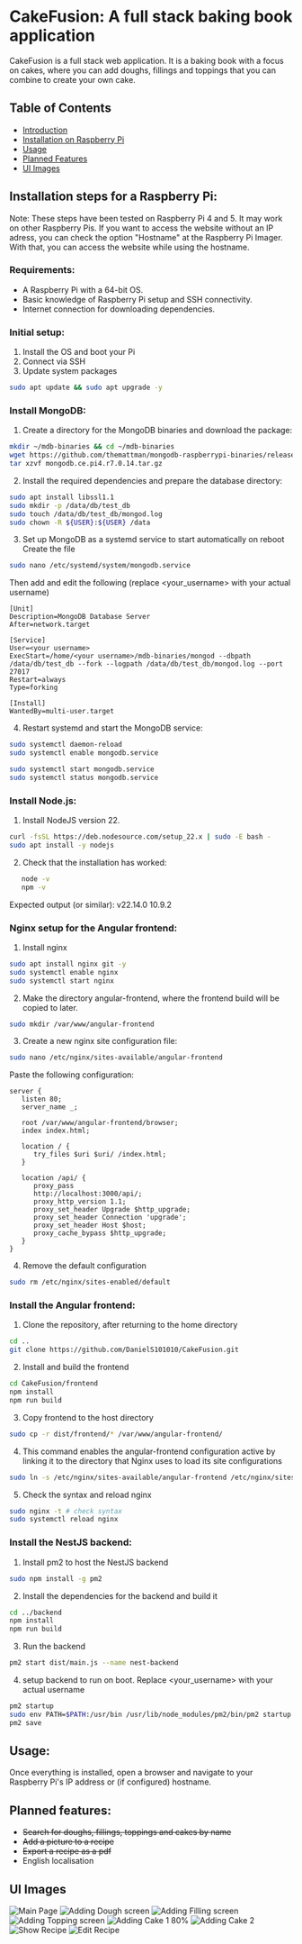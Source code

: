 # CakeFusion: A full stack baking book application 
CakeFusion is a full stack web application. It is a baking book with a focus on cakes, where you can add doughs,
fillings and toppings that you can combine to create your own cake.

## Table of Contents
- [Introduction](#introduction)
- [Installation on Raspberry Pi](#Installation-steps-for-a-Raspberry-Pi)
- [Usage](#usage)
- [Planned Features](#planned-features)
- [UI Images](#UI-Images)

## Installation steps for a Raspberry Pi:
Note: These steps have been tested on Raspberry Pi 4 and 5. It may work on other Raspberry Pis.
If you want to access the website without an IP adress, you can check the option "Hostname" at the Raspberry Pi Imager. With that, you can access the website while using the hostname.

### Requirements:
- A Raspberry Pi with a 64-bit OS.
- Basic knowledge of Raspberry Pi setup and SSH connectivity.
- Internet connection for downloading dependencies.


### Initial setup:
1. Install the OS and boot your Pi
2. Connect via SSH
3. Update system packages 
```bash
sudo apt update && sudo apt upgrade -y 
```

### Install MongoDB:
1. Create a directory for the MongoDB binaries and download the package:
```bash
mkdir ~/mdb-binaries && cd ~/mdb-binaries
wget https://github.com/themattman/mongodb-raspberrypi-binaries/releases/download/r7.0.14-rpi-unofficial/mongodb.ce.pi4.r7.0.14.tar.gz
tar xzvf mongodb.ce.pi4.r7.0.14.tar.gz 
```

2. Install the required dependencies and prepare the database directory:
```bash
sudo apt install libssl1.1
sudo mkdir -p /data/db/test_db
sudo touch /data/db/test_db/mongod.log
sudo chown -R ${USER}:${USER} /data
```

3. Set up MongoDB as a systemd service to start automatically on reboot
Create the file
```bash
sudo nano /etc/systemd/system/mongodb.service
```
Then add and edit the following (replace <your_username> with your actual username)
```
[Unit]
Description=MongoDB Database Server
After=network.target

[Service]
User=<your username>
ExecStart=/home/<your username>/mdb-binaries/mongod --dbpath /data/db/test_db --fork --logpath /data/db/test_db/mongod.log --port 27017
Restart=always
Type=forking

[Install]
WantedBy=multi-user.target
```
4. Restart systemd and start the MongoDB service:
```bash
sudo systemctl daemon-reload
sudo systemctl enable mongodb.service

sudo systemctl start mongodb.service
sudo systemctl status mongodb.service
```

### Install Node.js:
1. Install NodeJS version 22.
```bash
curl -fsSL https://deb.nodesource.com/setup_22.x | sudo -E bash -
sudo apt install -y nodejs
```

2. Check that the installation has worked:
```bash
   node -v
   npm -v
```
Expected output (or similar):
   v22.14.0
   10.9.2

### Nginx setup for the Angular frontend:
1. Install nginx
```bash
sudo apt install nginx git -y
sudo systemctl enable nginx
sudo systemctl start nginx
```

2. Make the directory angular-frontend, where the frontend build will be copied to later.
```bash
sudo mkdir /var/www/angular-frontend
```

3. Create a new nginx site configuration file:
```bash
sudo nano /etc/nginx/sites-available/angular-frontend
```
Paste the following configuration:
```
server {
   listen 80;
   server_name _;

   root /var/www/angular-frontend/browser;
   index index.html;

   location / {
      try_files $uri $uri/ /index.html;
   }

   location /api/ {
      proxy_pass
      http://localhost:3000/api/;
      proxy_http_version 1.1;
      proxy_set_header Upgrade $http_upgrade;
      proxy_set_header Connection 'upgrade';
      proxy_set_header Host $host;
      proxy_cache_bypass $http_upgrade;
   }
}
```

4. Remove the default configuration 
```bash
sudo rm /etc/nginx/sites-enabled/default
```

### Install the Angular frontend:
1. Clone the repository, after returning to the home directory
```bash
cd ..
git clone https://github.com/DanielS101010/CakeFusion.git
```

2. Install and build the frontend
```bash
cd CakeFusion/frontend
npm install
npm run build
```

3. Copy frontend to the host directory
```bash
sudo cp -r dist/frontend/* /var/www/angular-frontend/
```

4. This command enables the angular-frontend configuration active by linking it to the directory that Nginx uses to 
load its site configurations
```bash
sudo ln -s /etc/nginx/sites-available/angular-frontend /etc/nginx/sites-enabled/
```
5. Check the syntax and reload nginx
```bash
sudo nginx -t # check syntax
sudo systemctl reload nginx
```

### Install the NestJS backend:
1. Install pm2 to host the NestJS backend
```bash
sudo npm install -g pm2
```

2. Install the dependencies for the backend and build it
```bash
cd ../backend
npm install
npm run build
```

3. Run the backend
```bash
pm2 start dist/main.js --name nest-backend
```

4. setup backend to run on boot. Replace <your_username> with your actual username
```bash
pm2 startup
sudo env PATH=$PATH:/usr/bin /usr/lib/node_modules/pm2/bin/pm2 startup systemd -u <your_username> --hp /home/<your_username>
pm2 save
```

## Usage:
Once everything is installed, open a browser and navigate to your Raspberry Pi's IP address or (if configured) hostname.

## Planned features:
- ~~Search for doughs, fillings, toppings and cakes by name~~
- ~~Add a picture to a recipe~~
- ~~Export a recipe as a pdf~~
- English localisation

## UI Images
![Main Page](https://github.com/user-attachments/assets/f561c15f-ec99-46ce-8e34-499e233b80a9 "Main Page")
![Adding Dough screen](https://github.com/user-attachments/assets/3aa1f31b-aa3d-4378-9cca-468dc9caa049 "Adding Dough Page")
![Adding Filling screen](https://github.com/user-attachments/assets/7be4aa36-4b59-4052-b691-f3a41941f0f7 "Adding Filling Page")
![Adding Topping screen](https://github.com/user-attachments/assets/f18dbcf2-6dce-427b-8c47-ae4288c5a9dc "Adding Topping Page")
![Adding Cake 1 80%](https://github.com/user-attachments/assets/750df40b-fc6e-44b8-8ba3-13b581f091b5 "Adding Cake with using Components")
![Adding Cake 2](https://github.com/user-attachments/assets/cd896b59-f9aa-418a-86e0-900098ca8c10 "Adding Cake without using Components")
![Show Recipe](https://github.com/user-attachments/assets/3648176e-cb85-482d-b3fc-9e20269fcd84 "Show the recipe")
![Edit Recipe](https://github.com/user-attachments/assets/80d4b9f0-b889-46b2-9e76-75d3a45cf475 "Edit Recipe Page")
